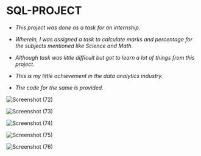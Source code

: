 # SQL-PROJECT


* *This project was done as a task for an internship.*
* *Wherein, I was assigned a task to calculate marks and percentage for the subjects mentioned like Science and Math.*
* *Although task was little difficult but got to learn a lot of things from this project.*
* *This is my little achievement in the data analytics industry.* 


* *The code for the same is provided.*



![Screenshot (72)](https://user-images.githubusercontent.com/98949309/192105209-726e279a-49bb-466c-8996-635af9590433.png)



![Screenshot (73)](https://user-images.githubusercontent.com/98949309/192105219-1971e564-5b70-4d4d-bf0c-5568cd19a422.png)



![Screenshot (74)](https://user-images.githubusercontent.com/98949309/192105232-36290b6e-a95a-45c8-919c-27c50f85de36.png)



![Screenshot (75)](https://user-images.githubusercontent.com/98949309/192105241-df00b2d6-f639-4d82-8498-31797e2823b8.png)




![Screenshot (76)](https://user-images.githubusercontent.com/98949309/192105248-73667fd4-e83b-4761-b69f-7c2b2b57cb34.png)

